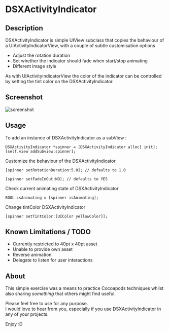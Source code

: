 DSXActivityIndicator
====================

## Description
DSXActivityIndicator is simple UIView subclass that copies the behaviour of a UIActivityIndicatorView, with a couple of subtle customisation options  
* Adjust the rotation duration
* Set whether the indicator should fade when start/stop animating
* Different image style

As with UIActivityIndicatorView the color of the indicator can be controlled by setting the tint color on the DSXActivityIndicator.  

## Screenshot
![screenshot](https://raw.githubusercontent.com/mattglover/DSXActivityIndicator/master/Screenshot/screenshot.png "Screenshot - Multiple DSXActivityIndicators")

## Usage

To add an instance of DSXActivityIndicator as a subView :
```objc
DSXActivityIndicator *spinner = [DSXActivityIndicator alloc] init];
[self.view addSubview:spinner];
```

Customize the behaviour of the DSXActivityIndicator
```objc
[spinner setRotationDuration:5.0]; // defaults to 1.0
```
```objc
[spinner setFadeInOut:NO]; // defaults to YES
```

Check current animating state of DSXActivityIndicator
```objc
BOOL isAnimating = [spinner isAnimating];
```

Change tintColor DSXActivityIndicator
```objc
[spinner setTintColor:[UIColor yellowColor]];
```

## Known Limitations / TODO
* Currently restricted to 40pt x 40pt asset
* Unable to provide own asset
* Reverse animation
* Delegate to listen for user interactions

## About
This simple exercise was a means to practice Cocoapods techniques whilst also sharing _something_ that others might find useful.  
  
Please feel free to use for any purpose.  
I would love to hear from you, especially if you use DSXActivityIndicator in any of your projects.  
  
Enjoy :D
